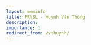 ```yaml
---
layout: meminfo
title: PRVSL - Huỳnh Văn Thống
description:
importance: 1
redirect_from: /vthuynh/
---
```


<div id="adobe-dc-view" style="width: 960px;"></div>
<script src="https://acrobatservices.adobe.com/view-sdk/viewer.js"></script>
<script type="text/javascript">
	document.addEventListener("adobe_dc_view_sdk.ready", function(){
		var adobeDCView = new AdobeDC.View({clientId: "750104b300e14308aa0af8c1af5dea8e", divId: "adobe-dc-view"});
		adobeDCView.previewFile({
			content:{location: {url: "/assets/pdf/members/vthuynh.pdf"}},
			metaData:{fileName: "VT Huynh Info"}
		}, {embedMode: "IN_LINE"});
	});
</script>
